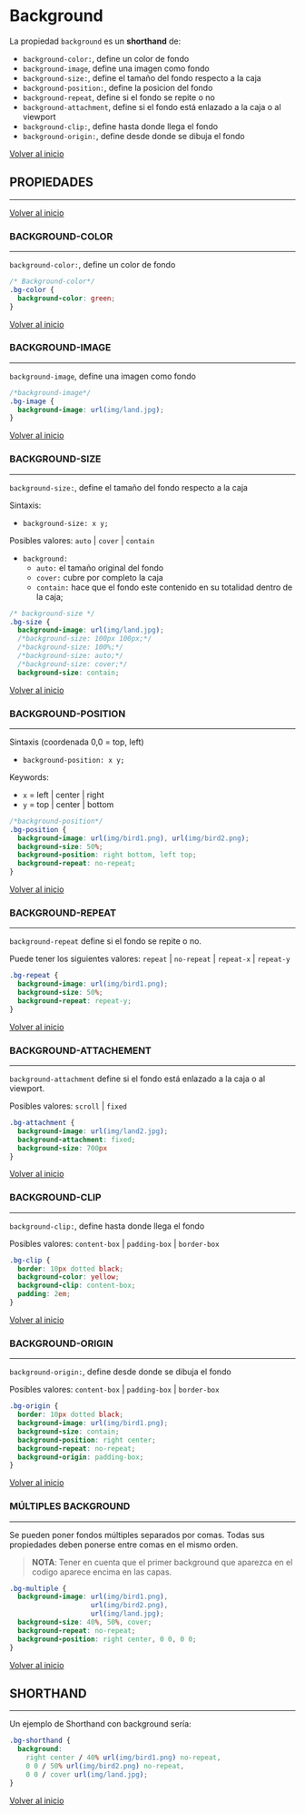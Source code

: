 # Background

La propiedad `background` es un **shorthand** de:

* `background-color:`, define un color de fondo
* `background-image`, define una imagen como fondo
* `background-size:`, define el tamaño del fondo respecto a la caja
* `background-position:`, define la posicion del fondo
* `background-repeat`, define si el fondo se repite o no
* `background-attachment`, define si el fondo está enlazado a la caja o al viewport
* `background-clip:`, define hasta donde llega el fondo
* `background-origin:`, define desde donde se dibuja el fondo

[Volver al inicio](#-Background)

## PROPIEDADES

---------------------------------------------------------------------------

[Volver al inicio](#-Background)

### BACKGROUND-COLOR

---------------------------------------------------------------------------

`background-color:`, define un color de fondo

```css
/* Background-color*/
.bg-color {
  background-color: green;
}
```

[Volver al inicio](#-Background)

### BACKGROUND-IMAGE

---------------------------------------------------------------------------

`background-image`, define una imagen como fondo

```css
/*background-image*/
.bg-image {
  background-image: url(img/land.jpg);
}
```

[Volver al inicio](#-Background)

### BACKGROUND-SIZE

---------------------------------------------------------------------------

`background-size:`, define el tamaño del fondo respecto a la caja

Sintaxis:
* `background-size: x y;`

Posibles valores: `auto` | `cover` | `contain`

* `background:`
    * `auto:` el tamaño original del fondo
    * `cover:` cubre por completo la caja
    * `contain:` hace que el fondo este contenido en su totalidad dentro de la caja;

```css
/* background-size */
.bg-size {
  background-image: url(img/land.jpg);
  /*background-size: 100px 100px;*/
  /*background-size: 100%;*/
  /*background-size: auto;*/
  /*background-size: cover;*/
  background-size: contain;
```

[Volver al inicio](#-Background)


### BACKGROUND-POSITION

---------------------------------------------------------------------------

Sintaxis (coordenada 0,0 = top, left)
* `background-position: x y;`

Keywords:
* `x` = left | center | right
* `y` = top | center | bottom

```css
/*background-position*/
.bg-position {
  background-image: url(img/bird1.png), url(img/bird2.png);
  background-size: 50%;
  background-position: right bottom, left top;
  background-repeat: no-repeat;
}
```

[Volver al inicio](#-Background)

### BACKGROUND-REPEAT

---------------------------------------------------------------------------

`background-repeat` define si el fondo se repite o no.

Puede tener los siguientes valores: `repeat` | `no-repeat` |  `repeat-x` | `repeat-y`

```css
.bg-repeat {
  background-image: url(img/bird1.png);
  background-size: 50%;
  background-repeat: repeat-y;
}
```

[Volver al inicio](#-Background)

### BACKGROUND-ATTACHEMENT

---------------------------------------------------------------------------

`background-attachment` define si el fondo está enlazado a la caja o al viewport.

Posibles valores: `scroll` | `fixed`

```css
.bg-attachment {
  background-image: url(img/land2.jpg);
  background-attachment: fixed;
  background-size: 700px
}
```

[Volver al inicio](#-Background)

### BACKGROUND-CLIP

---------------------------------------------------------------------------

`background-clip:`, define hasta donde llega el fondo

Posibles valores: `content-box` | `padding-box` | `border-box`

```css
.bg-clip {
  border: 10px dotted black;
  background-color: yellow;
  background-clip: content-box;
  padding: 2em;
}
```

[Volver al inicio](#-Background)

### BACKGROUND-ORIGIN

---------------------------------------------------------------------------

`background-origin:`, define desde donde se dibuja el fondo

Posibles valores: `content-box` | `padding-box` | `border-box`

```css
.bg-origin {
  border: 10px dotted black;
  background-image: url(img/bird1.png);
  background-size: contain;
  background-position: right center;
  background-repeat: no-repeat;
  background-origin: padding-box;
}
```

[Volver al inicio](#-Background)

### MÚLTIPLES BACKGROUND

---------------------------------------------------------------------------

Se pueden poner fondos múltiples separados por comas. Todas sus propiedades deben ponerse entre comas en el mismo orden.

> **NOTA**: Tener en cuenta que el primer background que aparezca en el codigo aparece encima en las capas.

```css
.bg-multiple {
  background-image: url(img/bird1.png), 
                    url(img/bird2.png),
                    url(img/land.jpg);
  background-size: 40%, 50%, cover;
  background-repeat: no-repeat;
  background-position: right center, 0 0, 0 0;
}
```

[Volver al inicio](#-Background)

## SHORTHAND

---------------------------------------------------------------------------

Un ejemplo de Shorthand con background sería:

```css
.bg-shorthand {
  background: 
    right center / 40% url(img/bird1.png) no-repeat,
    0 0 / 50% url(img/bird2.png) no-repeat,
    0 0 / cover url(img/land.jpg);
}
```

[Volver al inicio](#-Background)

